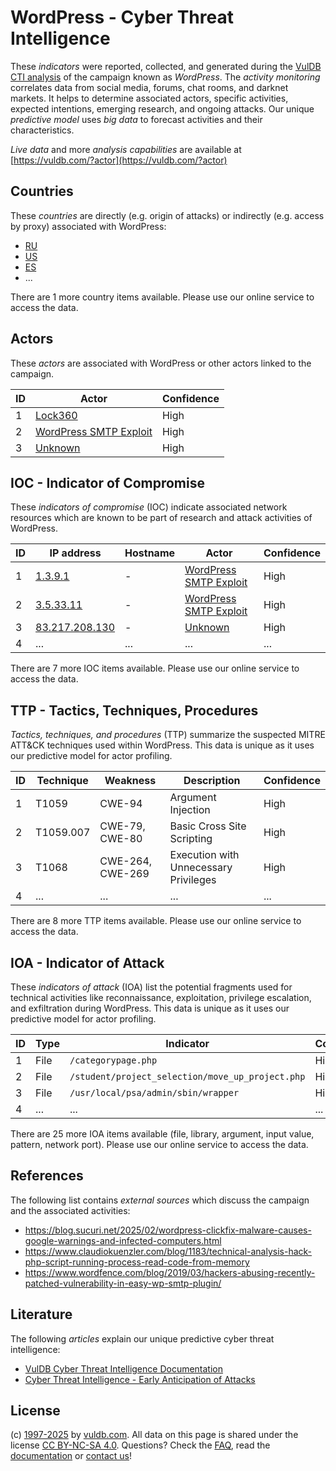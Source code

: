 # WordPress - Cyber Threat Intelligence

These _indicators_ were reported, collected, and generated during the [VulDB CTI analysis](https://vuldb.com/?kb.cti) of the campaign known as _WordPress_. The _activity monitoring_ correlates data from social media, forums, chat rooms, and darknet markets. It helps to determine associated actors, specific activities, expected intentions, emerging research, and ongoing attacks. Our unique _predictive model_ uses _big data_ to forecast activities and their characteristics.

_Live data_ and more _analysis capabilities_ are available at [https://vuldb.com/?actor](https://vuldb.com/?actor)

## Countries

These _countries_ are directly (e.g. origin of attacks) or indirectly (e.g. access by proxy) associated with WordPress:

* [RU](https://vuldb.com/?country.ru)
* [US](https://vuldb.com/?country.us)
* [ES](https://vuldb.com/?country.es)
* ...

There are 1 more country items available. Please use our online service to access the data.

## Actors

These _actors_ are associated with WordPress or other actors linked to the campaign.

ID | Actor | Confidence
-- | ----- | ----------
1 | [Lock360](https://vuldb.com/?actor.lock360) | High
2 | [WordPress SMTP Exploit](https://vuldb.com/?actor.wordpress_smtp_exploit) | High
3 | [Unknown](https://vuldb.com/?actor.unknown) | High

## IOC - Indicator of Compromise

These _indicators of compromise_ (IOC) indicate associated network resources which are known to be part of research and attack activities of WordPress.

ID | IP address | Hostname | Actor | Confidence
-- | ---------- | -------- | ----- | ----------
1 | [1.3.9.1](https://vuldb.com/?ip.1.3.9.1) | - | [WordPress SMTP Exploit](https://vuldb.com/?actor.wordpress_smtp_exploit) | High
2 | [3.5.33.11](https://vuldb.com/?ip.3.5.33.11) | - | [WordPress SMTP Exploit](https://vuldb.com/?actor.wordpress_smtp_exploit) | High
3 | [83.217.208.130](https://vuldb.com/?ip.83.217.208.130) | - | [Unknown](https://vuldb.com/?actor.unknown) | High
4 | ... | ... | ... | ...

There are 7 more IOC items available. Please use our online service to access the data.

## TTP - Tactics, Techniques, Procedures

_Tactics, techniques, and procedures_ (TTP) summarize the suspected MITRE ATT&CK techniques used within WordPress. This data is unique as it uses our predictive model for actor profiling.

ID | Technique | Weakness | Description | Confidence
-- | --------- | -------- | ----------- | ----------
1 | T1059 | CWE-94 | Argument Injection | High
2 | T1059.007 | CWE-79, CWE-80 | Basic Cross Site Scripting | High
3 | T1068 | CWE-264, CWE-269 | Execution with Unnecessary Privileges | High
4 | ... | ... | ... | ...

There are 8 more TTP items available. Please use our online service to access the data.

## IOA - Indicator of Attack

These _indicators of attack_ (IOA) list the potential fragments used for technical activities like reconnaissance, exploitation, privilege escalation, and exfiltration during WordPress. This data is unique as it uses our predictive model for actor profiling.

ID | Type | Indicator | Confidence
-- | ---- | --------- | ----------
1 | File | `/categorypage.php` | High
2 | File | `/student/project_selection/move_up_project.php` | High
3 | File | `/usr/local/psa/admin/sbin/wrapper` | High
4 | ... | ... | ...

There are 25 more IOA items available (file, library, argument, input value, pattern, network port). Please use our online service to access the data.

## References

The following list contains _external sources_ which discuss the campaign and the associated activities:

* https://blog.sucuri.net/2025/02/wordpress-clickfix-malware-causes-google-warnings-and-infected-computers.html
* https://www.claudiokuenzler.com/blog/1183/technical-analysis-hack-php-script-running-process-read-code-from-memory
* https://www.wordfence.com/blog/2019/03/hackers-abusing-recently-patched-vulnerability-in-easy-wp-smtp-plugin/

## Literature

The following _articles_ explain our unique predictive cyber threat intelligence:

* [VulDB Cyber Threat Intelligence Documentation](https://vuldb.com/?kb.cti)
* [Cyber Threat Intelligence - Early Anticipation of Attacks](https://www.scip.ch/en/?labs.20201022)

## License

(c) [1997-2025](https://vuldb.com/?kb.changelog) by [vuldb.com](https://vuldb.com/?kb.about). All data on this page is shared under the license [CC BY-NC-SA 4.0](https://creativecommons.org/licenses/by-nc-sa/4.0/). Questions? Check the [FAQ](https://vuldb.com/?kb.faq), read the [documentation](https://vuldb.com/?kb) or [contact us](https://vuldb.com/?contact)!
